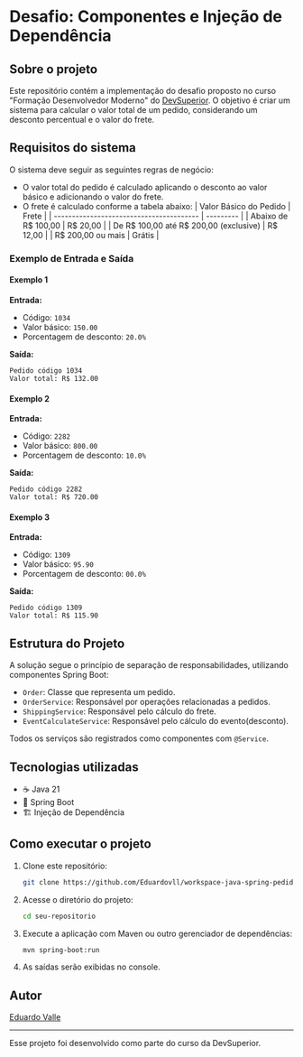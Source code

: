 # Desafio: Componentes e Injeção de Dependência

## Sobre o projeto

Este repositório contém a implementação do desafio proposto no curso "Formação Desenvolvedor Moderno" do [DevSuperior](https://devsuperior.com.br). O objetivo é criar um sistema para calcular o valor total de um pedido, considerando um desconto percentual e o valor do frete.

## Requisitos do sistema

O sistema deve seguir as seguintes regras de negócio:

- O valor total do pedido é calculado aplicando o desconto ao valor básico e adicionando o valor do frete.
- O frete é calculado conforme a tabela abaixo:
  | Valor Básico do Pedido                   | Frete     |
  | ---------------------------------------- | --------- |
  | Abaixo de R\$ 100,00                     | R\$ 20,00 |
  | De R\$ 100,00 até R\$ 200,00 (exclusive) | R\$ 12,00 |
  | R\$ 200,00 ou mais                       | Grátis    |

### Exemplo de Entrada e Saída

#### Exemplo 1

**Entrada:**

- Código: `1034`
- Valor básico: `150.00`
- Porcentagem de desconto: `20.0%`

**Saída:**

```
Pedido código 1034
Valor total: R$ 132.00
```

#### Exemplo 2

**Entrada:**

- Código: `2282`
- Valor básico: `800.00`
- Porcentagem de desconto: `10.0%`

**Saída:**

```
Pedido código 2282
Valor total: R$ 720.00
```
#### Exemplo 3

**Entrada:**

- Código: `1309`
- Valor básico: `95.90`
- Porcentagem de desconto: `00.0%`

**Saída:**

```
Pedido código 1309
Valor total: R$ 115.90
```
## Estrutura do Projeto

A solução segue o princípio de separação de responsabilidades, utilizando componentes Spring Boot:

- `Order`: Classe que representa um pedido.
- `OrderService`: Responsável por operações relacionadas a pedidos.
- `ShippingService`: Responsável pelo cálculo do frete.
- `EventCalculateService`: Responsável pelo cálculo do evento(desconto).

Todos os serviços são registrados como componentes com `@Service`.

## Tecnologias utilizadas

- ☕ Java 21
- 🌱 Spring Boot
- 🏗 Injeção de Dependência

## Como executar o projeto

1. Clone este repositório:
   ```bash
   git clone https://github.com/Eduardovll/workspace-java-spring-pedidos.git
   ```
2. Acesse o diretório do projeto:
   ```bash
   cd seu-repositorio
   ```
3. Execute a aplicação com Maven ou outro gerenciador de dependências:
   ```bash
   mvn spring-boot:run
   ```
4. As saídas serão exibidas no console.

## Autor

[Eduardo Valle](https://github.com/Eduardovll)

---

Esse projeto foi desenvolvido como parte do curso da DevSuperior.

